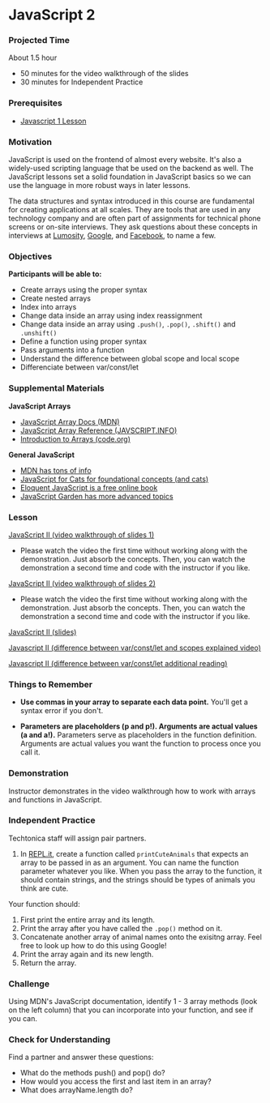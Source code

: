 # JavaScript 2

### Projected Time
About 1.5 hour
- 50 minutes for the video walkthrough of the slides
- 30 minutes for Independent Practice

### Prerequisites
- [Javascript 1 Lesson](https://github.com/Techtonica/curriculum/blob/master/javascript/javascript-1.md)

### Motivation
JavaScript is used on the frontend of almost every website. It's also a widely-used scripting language that be used on the backend as well. The JavaScript lessons set a solid foundation in JavaScript basics so we can use the language in more robust ways in later lessons.

The data structures and syntax introduced in this course are fundamental for creating applications at all scales. They are tools that are used in any technology company and are often part of assignments for technical phone screens or on-site interviews. They ask questions about these concepts in interviews at [Lumosity](https://www.lumosity.com/), [Google](www.google.com), and [Facebook](https://www.facebook.com/), to name a few.

### Objectives
**Participants will be able to:**
- Create arrays using the proper syntax
- Create nested arrays
- Index into arrays
- Change data inside an array using index reassignment
- Change data inside an array using `.push()`, `.pop()`, `.shift()` and `.unshift()`
- Define a function using proper syntax
- Pass arguments into a function
- Understand the difference between global scope and local scope
- Differenciate between var/const/let

### Supplemental Materials

**JavaScript Arrays**
- [JavaScript Array Docs (MDN)](https://developer.mozilla.org/en-US/docs/Web/JavaScript/Reference/Global_Objects/Array)
- [JavaScript Array Reference (JAVSCRIPT.INFO)](https://javascript.info/array)
- [Introduction to Arrays (code.org)](https://curriculum.code.org/csp/unit5/13/)

**General JavaScript**
- [MDN has tons of info](https://developer.mozilla.org/bm/docs/Web/JavaScript)
- [JavaScript for Cats for foundational concepts (and cats)](http://jsforcats.com/)
- [Eloquent JavaScript is a free online book](http://eloquentjavascript.net/)
- [JavaScript Garden has more advanced topics](https://bonsaiden.github.io/JavaScript-Garden/)

### Lesson

[JavaScript II (video walkthrough of slides 1)](https://drive.google.com/file/d/1aLxRv80fyaeVSxnFjKz6dxD5bmCP37Jt/view?usp=sharing)
- Please watch the video the first time without working along with the demonstration. Just absorb the concepts. Then, you can watch the demonstration a second time and code with the instructor if you like.

[JavaScript II (video walkthrough of slides 2)](https://drive.google.com/file/d/1sAXR8pUv6GEJEx7dQSOclA5efom8a9tV/view?usp=sharing)
- Please watch the video the first time without working along with the demonstration. Just absorb the concepts. Then, you can watch the demonstration a second time and code with the instructor if you like.

[JavaScript II (slides)](https://docs.google.com/presentation/d/10FUe4xQHrWOc7Ys3bWUFJDvM4IhYxMX5AgmPY8cxjlM/edit?usp=sharing)

[Javascript II (difference between var/const/let and scopes explained video)](https://www.youtube.com/watch?v=6vBYfLCE9-Q)

[Javascript II (difference between var/const/let additional reading)](https://codeburst.io/const-let-and-var-which-and-when-541a2721c18)

### Things to Remember

- **Use commas in your array to separate each data point.** You'll get a syntax error if you don't.

- **Parameters are placeholders (p and p!). Arguments are actual values (a and a!).** Parameters serve as placeholders in the function definition. Arguments are actual values you want the function to process once you call it.

### Demonstration

Instructor demonstrates in the video walkthrough how to work with arrays and functions in JavaScript.


### Independent Practice

Techtonica staff will assign pair partners.

1. In [REPL.it](https://www.repl.it), create a function called `printCuteAnimals` that expects an array to be passed in as an argument. You can name the function parameter whatever you like. When you pass the array to the function, it should contain strings, and the strings should be types of animals you think are cute.

Your function should:
1. First print the entire array and its length.
2. Print the array after you have called the `.pop()` method on it.
3. Concatenate another array of animal names onto the exisitng array. Feel free to look up how to do this using Google!
4. Print the array again and its new length.
5. Return the array.

### Challenge

Using MDN's JavaScript documentation, identify 1 - 3 array methods (look on the left column) that you can incorporate into your function, and see if you can.

### Check for Understanding
Find a partner and answer these questions:
- What do the methods push() and pop() do?
- How would you access the first and last item in an array?
- What does arrayName.length do?

